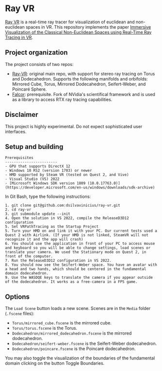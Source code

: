 # Ray VR

[Ray VR](https://www.visgraf.impa.br/ray-vr/) is a real-time ray tracer for visualization of euclidean and non-euclidean spaces in VR. This repository implements the paper [Immersive Visualization of the Classical Non-Euclidean Spaces using Real-Time Ray Tracing in VR](https://graphicsinterface.org/proceedings/gi2020/gi2020-42/).

## Project organization

The project consists of two repos:

- [Ray-VR](git@github.com:dsilvavinicius/ray-vr.git): original main repo, with support for stereo ray tracing on Torus and Dodecahedron. Supports the following manifolds and orbifolds: Mirrored Cube, Torus, Mirrored Dodecahedron, Seifert-Weber, and Poincaré Sphere.
- [Falcor](git@github.com:dsilvavinicius/Falcor.git): prerequisite. Fork of NVidia's scientifical framework and is used as a library to access RTX ray tracing capabilities.

## Disclaimer

This project is highly experimental. Do not expect sophisticated user interfaces.

## Setup and building

```
Prerequisites
------------------------
- GPU that supports DirectX 12
- Windows 10 RS2 (version 1703) or newer
- HMD supported by Steam VR (tested on Quest 2, and Vive)
- Visual Studio (VS) 2022
- [Microsoft Windows SDK version 1809 (10.0.17763.0)](https://developer.microsoft.com/en-us/windows/downloads/sdk-archive)
```

In Git Bash, type the following instructions:

```
1. git clone git@github.com:dsilvavinicius/ray-vr.git
2. cd ray-vr
3. git submodule update --init
4. Open the solution in VS 2022, compile the ReleaseD3D12 configuration
5. Set VRPathTracing as the Startup Project
5. Turn your HMD on and link it with your PC. Our current tests used a Quest 2 with Airlink. (If your HMD is not linked, SteamVR will not recognize it and the app will crash)
6. You should use the application in front of your PC to access mouse and keyboard so you will be able to change settings, load scenes or translate your camera. We used the Stationary mode on Quest 2, in front of the computer.
7. Run the ReleaseD3D12 configuration in VS 2022.
8. You should now see the Seifert-Weber space. You have an avatar with a head and two hands, which should be centered in the fundamental domain dodecahedron.
9. Use the WASDQE keys to translate the camera if you appear outside of the dodecahedron. It works as a free-camera in a FPS game.
```

## Options

The `Load Scene` button loads a new scene. Scenes are in the `Media` folder (`.fscene` files):

* `Torus/mirrored_cube.fscene` is the mirrored cube.
* `Torus/torus.fscene` is the Torus.
* `Dodecahedron/mirrored_dodecahedron.fscene` is the mirrored dodecahedron.
* `Dodecahedron/seifert-weber.fscene` is the Seifert-Weber dodecahedron.
* `Dodecahedron/poincare.fscene` is the Poincaré dodecahedron.

You may also toggle the visualization of the boundaries of the fundamental domain clicking on the button Toggle Boundaries.